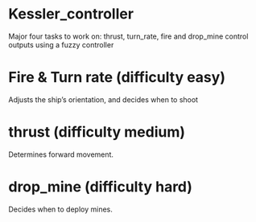 # Kessler_controller
Major four tasks to work on:  thrust, turn_rate, fire and drop_mine control outputs using a fuzzy controller

# Fire & Turn rate (difficulty easy)
Adjusts the ship’s orientation, and decides when to shoot



# thrust (difficulty medium)
Determines forward movement.


# drop_mine (difficulty hard)
Decides when to deploy mines.
